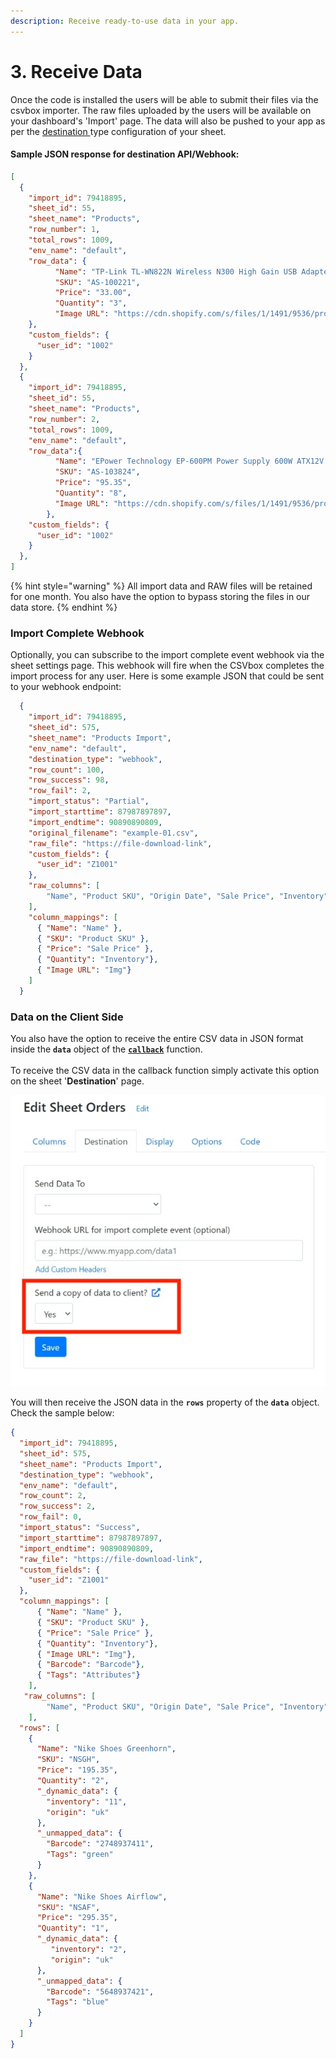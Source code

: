 ```yaml
---
description: Receive ready-to-use data in your app.
---
```


# 3. Receive Data

Once the code is installed the users will be able to submit their files via the csvbox importer. The raw files uploaded by the users will be available on your dashboard's 'Import' page. The data will also be pushed to your app as per the [destination ](../destinations/)type configuration of your sheet.

#### Sample JSON response for destination API/Webhook: <a href="#sample-response" id="sample-response"></a>

```json
[
  {
    "import_id": 79418895,
    "sheet_id": 55,
    "sheet_name": "Products",
    "row_number": 1,
    "total_rows": 1009,
    "env_name": "default", 
    "row_data": {
          "Name": "TP-Link TL-WN822N Wireless N300 High Gain USB Adapter",
          "SKU": "AS-100221",
          "Price": "33.00",
          "Quantity": "3",
          "Image URL": "https://cdn.shopify.com/s/files/1/1491/9536/products/31jJOj1DS5L_070b4893-b7af-482f-8a15-d40f5e06760d.jpg?v=1521803806"
    },
    "custom_fields": {
      "user_id": "1002"
    }
  },
  {
    "import_id": 79418895,
    "sheet_id": 55,
    "sheet_name": "Products",
    "row_number": 2,
    "total_rows": 1009,
    "env_name": "default", 
    "row_data":{
          "Name": "EPower Technology EP-600PM Power Supply 600W ATX12V 2.3 Single 120mm Cooling Fan Bare",
          "SKU": "AS-103824",
          "Price": "95.35",
          "Quantity": "8",
          "Image URL": "https://cdn.shopify.com/s/files/1/1491/9536/products/71pRC5VjF-L_8f840eb9-6a47-407f-999c-490f7814159d.jpg?v=1521803806"
        },
    "custom_fields": {
      "user_id": "1002"
    }
  },
]

```

{% hint style="warning" %}
All import data and RAW files will be retained for one month. You also have the option to bypass storing the files in our data store.
{% endhint %}

### Import Complete Webhook

Optionally, you can subscribe to the import complete event webhook via the sheet settings page. This webhook will fire when the CSVbox completes the import process for any user. Here is some example JSON that could be sent to your webhook endpoint:

```json
  {
    "import_id": 79418895,
    "sheet_id": 575,
    "sheet_name": "Products Import",
    "env_name": "default", 
    "destination_type": "webhook",
    "row_count": 100,
    "row_success": 98,
    "row_fail": 2,
    "import_status": "Partial",
    "import_starttime": 87987897897,
    "import_endtime": 90890890809,
    "original_filename": "example-01.csv",
    "raw_file": "https://file-download-link",
    "custom_fields": {
      "user_id": "Z1001"
    },
    "raw_columns": [
        "Name", "Product SKU", "Origin Date", "Sale Price", "Inventory", "Img", "Notes"
    ],
    "column_mappings": [
      { "Name": "Name" },
      { "SKU": "Product SKU" },
      { "Price": "Sale Price" },
      { "Quantity": "Inventory"},
      { "Image URL": "Img"}
    ]
  }
```

### Data on the Client Side

You also have the option to receive the entire CSV data in JSON format inside the **`data`** object of the [**`callback`**](https://help.csvbox.io/getting-started/2.-install-code#callback-function) function.\
\
To receive the CSV data in the callback function simply activate this option on the sheet '**Destination**' page.

<div align="left">

<img src="../.gitbook/assets/client data.jpg" alt="Send JSON data to client">

</div>

You will then receive the JSON data in the **`rows`** property of the **`data`** object. Check the sample below:

```json
{
  "import_id": 79418895,
  "sheet_id": 575,
  "sheet_name": "Products Import",
  "destination_type": "webhook",
  "env_name": "default", 
  "row_count": 2,
  "row_success": 2,
  "row_fail": 0,
  "import_status": "Success",
  "import_starttime": 87987897897,
  "import_endtime": 90890890809,
  "raw_file": "https://file-download-link",
  "custom_fields": {
    "user_id": "Z1001"
  },
  "column_mappings": [
      { "Name": "Name" },
      { "SKU": "Product SKU" },
      { "Price": "Sale Price" },
      { "Quantity": "Inventory"},
      { "Image URL": "Img"},
      { "Barcode": "Barcode"},
      { "Tags": "Attributes"}
    ],
   "raw_columns": [
        "Name", "Product SKU", "Origin Date", "Sale Price", "Inventory", "Img", "Notes"
    ],
  "rows": [
    {
      "Name": "Nike Shoes Greenhorn",
      "SKU": "NSGH",
      "Price": "195.35",
      "Quantity": "2",
      "_dynamic_data": {
        "inventory": "11",
        "origin": "uk"
      },
      "_unmapped_data": {
        "Barcode": "2748937411",        
        "Tags": "green"
      }
    },
    {
      "Name": "Nike Shoes Airflow",
      "SKU": "NSAF",
      "Price": "295.35",
      "Quantity": "1",
      "_dynamic_data": {
         "inventory": "2",
         "origin": "uk"
      },
      "_unmapped_data": {
        "Barcode": "5648937421",        
        "Tags": "blue"
      }
    }
  ]
}
```
